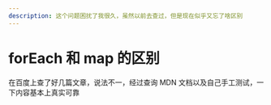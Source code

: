 ```yaml
---
description: 这个问题困扰了我很久，虽然以前去查过，但是现在似乎又忘了啥区别
---
```


# forEach 和 map 的区别

 在百度上查了好几篇文章，说法不一，经过查询 MDN 文档以及自己手工测试，一下内容基本上真实可靠



